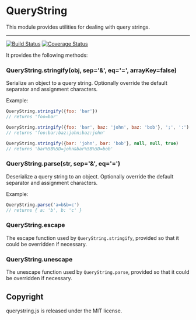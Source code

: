 
# QueryString

This module provides utilities for dealing with query strings.

---

[![Build Status](http://img.shields.io/travis/MoeKit/query-string.svg)](https://travis-ci.org/MoeKit/querystring)
[![Coverage Status](http://img.shields.io/coveralls/MoeKit/query-string.svg)](https://coveralls.io/r/MoeKit/querystring?branch=master)


It provides the following methods:


### QueryString.stringify(obj, sep='&', eq='=', arrayKey=false)

Serialize an object to a query string.
Optionally override the default separator and assignment characters.

Example:

```javascript
QueryString.stringify({foo: 'bar'})
// returns 'foo=bar'

QueryString.stringify({foo: 'bar', baz: 'john', baz: 'bob'}, ';', ':')
// returns 'foo:bar;baz:john;baz:john'

QueryString.stringify({bar: 'john', bar: 'bob'}, null, null, true)
// returns 'bar%5B%5D=john&bar%5B%5D=bob'
```


### QueryString.parse(str, sep='&', eq='=')

Deserialize a query string to an object.
Optionally override the default separator and assignment characters.

Example:

```javascript
QueryString.parse('a=b&b=c')
// returns { a: 'b', b: 'c' }
```


### QueryString.escape

The escape function used by `QueryString.stringify`,
provided so that it could be overridden if necessary.


### QueryString.unescape

The unescape function used by `QueryString.parse`,
provided so that it could be overridden if necessary.


## Copyright

querystring.js is released under the MIT license.
